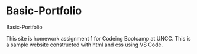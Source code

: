 # Basic-Portfolio
Basic-Portfolio

This site is homework assignment 1 for Codeing Bootcamp at UNCC. This is a sample website constructed with html and css using VS Code.
